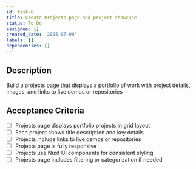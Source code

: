 ```yaml
---
id: task-6
title: Create Projects page and project showcase
status: To Do
assignee: []
created_date: '2025-07-09'
labels: []
dependencies: []
---
```


## Description

Build a projects page that displays a portfolio of work with project details, images, and links to live demos or repositories

## Acceptance Criteria

- [ ] Projects page displays portfolio projects in grid layout
- [ ] Each project shows title description and key details
- [ ] Projects include links to live demos or repositories
- [ ] Projects page is fully responsive
- [ ] Projects use Nuxt UI components for consistent styling
- [ ] Projects page includes filtering or categorization if needed
